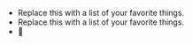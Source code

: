 * Replace this with a list of your favorite things.
* Replace this with a list of your favorite things.
* 🖤
